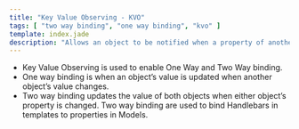 ```yaml
---
title: "Key Value Observing - KVO"
tags: [ "two way binding", "one way binding", "kvo" ]
template: index.jade
description: "Allows an object to be notified when a property of another object changes."
---
```

* Key Value Observing is used to enable One Way and Two Way binding.
* One way binding is when an object’s value is updated when another object’s value changes.
* Two way binding updates the value of both objects when either object’s property is changed. Two way binding are used to bind Handlebars in templates to properties in Models.
